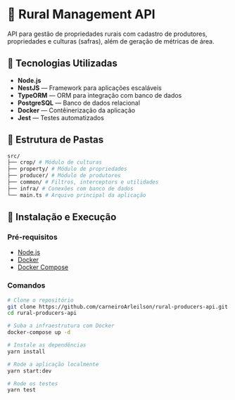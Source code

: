# 🌾 Rural Management API

API para gestão de propriedades rurais com cadastro de produtores, propriedades e culturas (safras), além de geração de métricas de área.

## 🚀 Tecnologias Utilizadas

- **Node.js**
- **NestJS** — Framework para aplicações escaláveis
- **TypeORM** — ORM para integração com banco de dados
- **PostgreSQL** — Banco de dados relacional
- **Docker** — Contêinerização da aplicação
- **Jest** — Testes automatizados

## 📁 Estrutura de Pastas
```bash
src/
├── crop/ # Módulo de culturas
├── property/ # Módulo de propriedades
├── producer/ # Módulo de produtores
├── common/ # Filtros, interceptors e utilidades
├── infra/ # Conexões com banco de dados
└── main.ts # Arquivo principal da aplicação
```

## 🔧 Instalação e Execução

### Pré-requisitos
- [Node.js](https://nodejs.org/)
- [Docker](https://www.docker.com/)
- [Docker Compose](https://docs.docker.com/compose/)

### Comandos

```bash
# Clone o repositório
git clone https://github.com/carneiroArleilson/rural-producers-api.git
cd rural-producers-api

# Suba a infraestrutura com Docker
docker-compose up -d

# Instale as dependências
yarn install

# Rode a aplicação localmente
yarn start:dev

# Rode os testes
yarn test
```
